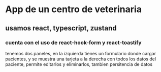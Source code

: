 # App de un centro de veterinaria
## usamos react, typescript, zustand 
### cuenta con el uso de react-hook-form y react-toastify
tenemos dos paneles, en la izquierda tienes un formulario donde cargar pacientes, y se muestra una tarjeta a la derecha
con todos los datos del paciente, permite editarlos y eliminarlos, tambien persitencia de datos
